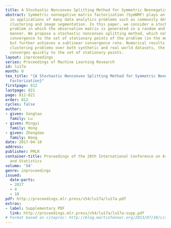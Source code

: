 ```yaml
---
title: A Stochastic Nonconvex Splitting Method for Symmetric Nonnegative Matrix Factorization
abstract: Symmetric nonnegative matrix factorization (SymNMF) plays an important role
  in applications of many data analytics problems such as community detection, document
  clustering and image segmentation. In this paper, we consider a stochastic SymNMF
  problem in which the observation matrix is generated in a random and sequential
  manner. We propose a stochastic nonconvex splitting method, which not only guarantees
  convergence to the set of stationary points of the problem (in the mean-square sense),
  but further achieves a sublinear convergence rate. Numerical results show that for
  clustering problems over both synthetic and real world datasets, the proposed algorithm
  converges quickly to the set of stationary points.
layout: inproceedings
series: Proceedings of Machine Learning Research
id: lu17a
month: 0
tex_title: "{A Stochastic Nonconvex Splitting Method for Symmetric Nonnegative Matrix
  Factorization}"
firstpage: 812
lastpage: 821
page: 812-821
order: 812
cycles: false
author:
- given: Songtao
  family: Lu
- given: Mingyi
  family: Hong
- given: Zhengdao
  family: Wang
date: 2017-04-10
address: 
publisher: PMLR
container-title: Proceedings of the 20th International Conference on Artificial Intelligence
  and Statistics
volume: '54'
genre: inproceedings
issued:
  date-parts:
  - 2017
  - 4
  - 10
pdf: http://proceedings.mlr.press/v54/lu17a/lu17a.pdf
extras:
- label: Supplementary PDF
  link: http://proceedings.mlr.press/v54/lu17a/lu17a-supp.pdf
# Format based on citeproc: http://blog.martinfenner.org/2013/07/30/citeproc-yaml-for-bibliographies/
---
```

